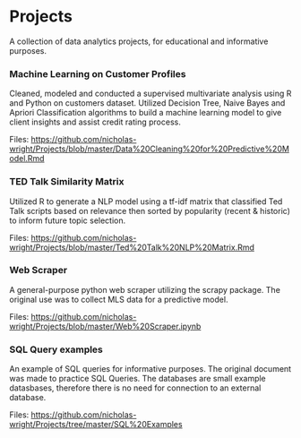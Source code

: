 # Projects
A collection of data analytics projects, for educational and informative purposes.

### Machine Learning on Customer Profiles

Cleaned, modeled and conducted a supervised multivariate analysis using R and Python on customers dataset. Utilized Decision Tree, Naive Bayes and Apriori Classification algorithms to build a machine learning model to give client insights and assist credit rating process. 

Files: https://github.com/nicholas-wright/Projects/blob/master/Data%20Cleaning%20for%20Predictive%20Model.Rmd

### TED Talk Similarity Matrix

Utilized R to generate a NLP model using a tf-idf matrix that classified Ted Talk scripts based on relevance then sorted by popularity (recent & historic) to inform future topic selection.

Files: https://github.com/nicholas-wright/Projects/blob/master/Ted%20Talk%20NLP%20Matrix.Rmd

### Web Scraper

A general-purpose python web scraper utilizing the scrapy package. The original use was to collect MLS data for a predictive model. 

Files: https://github.com/nicholas-wright/Projects/blob/master/Web%20Scraper.ipynb

### SQL Query examples

An example of SQL queries for informative purposes. The original document was made to practice SQL Queries. The databases are small example datasbases, therefore there is no need for connection to an external database. 

Files: https://github.com/nicholas-wright/Projects/tree/master/SQL%20Examples
